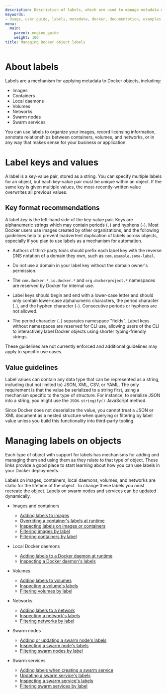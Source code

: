 ```yaml
---
description: Description of labels, which are used to manage metadata on Docker objects.
keywords:
- Usage, user guide, labels, metadata, docker, documentation, examples, annotating
menu:
  main:
    parent: engine_guide
    weight: 100
title: Managing Docker object labels
---
```


# About labels

Labels are a mechanism for applying metadata to Docker objects, including:

- Images
- Containers
- Local daemons
- Volumes
- Networks
- Swarm nodes
- Swarm services

You can use labels to organize your images, record licensing information, annotate
relationships between containers, volumes, and networks, or in any way that makes
sense for your business or application.

# Label keys and values

A label is a key-value pair, stored as a string. You can specify multiple labels
for an object, but each key-value pair must be unique within an object. If the
same key is given multiple values, the most-recently-written value overwrites
all previous values.

## Key format recommendations

A label _key_ is the left-hand side of the key-value pair. Keys are alphanumeric
strings which may contain periods (`.`) and hyphens (`-`). Most Docker users use
images created by other organizations, and the following guidelines help to
prevent inadvertent duplication of labels across objects, especially if you plan
to use labels as a mechanism for automation.

- Authors of third-party tools should prefix each label key with the
  reverse DNS notation of a domain they own, such as `com.example.some-label`.

- Do not use a domain in your label key without the domain owner's permission.

- The `com.docker.*`, `io.docker.*` and `org.dockerproject.*` namespaces are
  reserved by Docker for internal use.

- Label keys should begin and end with a lower-case letter and should only
  contain lower-case alphanumeric characters, the period character (`.`), and
  the hyphen character (`-`). Consecutive periods or hyphens are not allowed.

- The period character (`.`) separates namespace "fields". Label keys without
  namespaces are reserved for CLI use, allowing users of the CLI to interactively
  label Docker objects using shorter typing-friendly strings.

These guidelines are not currently enforced and additional guidelines may apply
to specific use cases.

## Value guidelines

Label values can contain any data type that can be represented as a string,
including (but not limited to) JSON, XML, CSV, or YAML. The only requirement is
that the value be serialized to a string first, using a mechanism specific to
the type of structure. For instance, to serialize JSON into a string, you might
use the `JSON.stringify()` JavaScript method.

Since Docker does not deserialize the value, you cannot treat a JSON or XML
document as a nested structure when querying or filtering by label value unless
you build this functionality into third-party tooling.

# Managing labels on objects

Each type of object with support for labels has mechanisms for adding and
managing them and using them as they relate to that type of object. These links
provide a good place to start learning about how you can use labels in your
Docker deployments.

Labels on images, containers, local daemons, volumes, and networks are static for
the lifetime of the object. To change these labels you must recreate the object.
Labels on swarm nodes and services can be updated dynamically.


- Images and containers
  - [Adding labels to images](../reference/builder.md#label)
  - [Overriding a container's labels at runtime](../reference/commandline/run.md#set-metadata-on-container-l-label-label-file)
  - [Inspecting labels on images or containers](../reference/commandline/inspect.md)
  - [Filtering images by label](../reference/commandline/inspect.md#filtering)
  - [Filtering containers by label](../reference/commandline/ps.md#filtering)

- Local Docker daemons
  - [Adding labels to a Docker daemon at runtime](../reference/commandline/dockerd.md)
  - [Inspecting a Docker daemon's labels](../reference/commandline/info.md)

- Volumes
  - [Adding labels to volumes](../reference/commandline/volume_create.md)
  - [Inspecting a volume's labels](../reference/commandline/volume_inspect.md)
  - [Filtering volumes by label](../reference/commandline/volume_ls.md#filtering)

- Networks
  - [Adding labels to a network](../reference/commandline/network_create.md)
  - [Inspecting a network's labels](../reference/commandline/network_inspect.md)
  - [Filtering networks by label](../reference/commandline/network_ls.md#filtering)

- Swarm nodes
  - [Adding or updating a swarm node's labels](../reference/commandline/node_update.md#add-label-metadata-to-a-node)
  - [Inspecting a swarm node's labels](../reference/commandline/node_inspect.md)
  - [Filtering swarm nodes by label](../reference/commandline/node_ls.md#filtering)

- Swarm services
  - [Adding labels when creating a swarm service](../reference/commandline/service_create.md#set-metadata-on-a-service-l-label)
  - [Updating a swarm service's labels](../reference/commandline/service_update.md)
  - [Inspecting a swarm service's labels](../reference/commandline/service_inspect.md)
  - [Filtering swarm services by label](../reference/commandline/service_ls.md#filtering)
